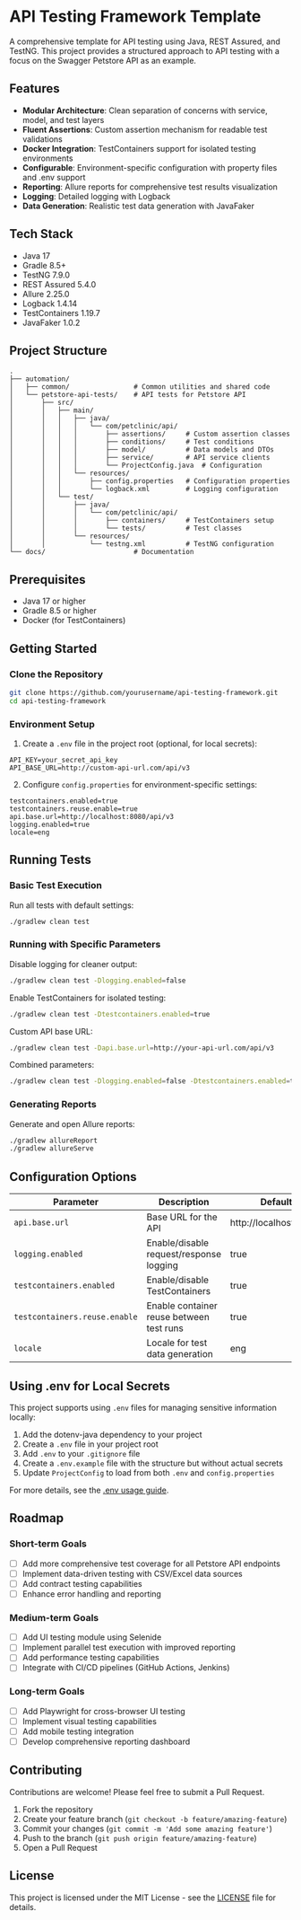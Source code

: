 # API Testing Framework Template

A comprehensive template for API testing using Java, REST Assured, and TestNG. This project provides a structured
approach to API testing with a focus on the Swagger Petstore API as an example.

## Features

- **Modular Architecture**: Clean separation of concerns with service, model, and test layers
- **Fluent Assertions**: Custom assertion mechanism for readable test validations
- **Docker Integration**: TestContainers support for isolated testing environments
- **Configurable**: Environment-specific configuration with property files and .env support
- **Reporting**: Allure reports for comprehensive test results visualization
- **Logging**: Detailed logging with Logback
- **Data Generation**: Realistic test data generation with JavaFaker

## Tech Stack

- Java 17
- Gradle 8.5+
- TestNG 7.9.0
- REST Assured 5.4.0
- Allure 2.25.0
- Logback 1.4.14
- TestContainers 1.19.7
- JavaFaker 1.0.2

## Project Structure

```
.
├── automation/
│   ├── common/                # Common utilities and shared code
│   └── petstore-api-tests/    # API tests for Petstore API
│       ├── src/
│       │   ├── main/
│       │   │   ├── java/
│       │   │   │   └── com/petclinic/api/
│       │   │   │       ├── assertions/     # Custom assertion classes
│       │   │   │       ├── conditions/     # Test conditions
│       │   │   │       ├── model/          # Data models and DTOs
│       │   │   │       ├── service/        # API service clients
│       │   │   │       └── ProjectConfig.java  # Configuration
│       │   │   └── resources/
│       │   │       ├── config.properties   # Configuration properties
│       │   │       └── logback.xml         # Logging configuration
│       │   └── test/
│       │       ├── java/
│       │       │   └── com/petclinic/api/
│       │       │       ├── containers/     # TestContainers setup
│       │       │       └── tests/          # Test classes
│       │       └── resources/
│       │           └── testng.xml          # TestNG configuration
└── docs/                      # Documentation
```

## Prerequisites

- Java 17 or higher
- Gradle 8.5 or higher
- Docker (for TestContainers)

## Getting Started

### Clone the Repository

```bash
git clone https://github.com/yourusername/api-testing-framework.git
cd api-testing-framework
```

### Environment Setup

1. Create a `.env` file in the project root (optional, for local secrets):

```
API_KEY=your_secret_api_key
API_BASE_URL=http://custom-api-url.com/api/v3
```

2. Configure `config.properties` for environment-specific settings:

```properties
testcontainers.enabled=true
testcontainers.reuse.enable=true
api.base.url=http://localhost:8080/api/v3
logging.enabled=true
locale=eng
```

## Running Tests

### Basic Test Execution

Run all tests with default settings:

```bash
./gradlew clean test
```

### Running with Specific Parameters

Disable logging for cleaner output:

```bash
./gradlew clean test -Dlogging.enabled=false
```

Enable TestContainers for isolated testing:

```bash
./gradlew clean test -Dtestcontainers.enabled=true
```

Custom API base URL:

```bash
./gradlew clean test -Dapi.base.url=http://your-api-url.com/api/v3
```

Combined parameters:

```bash
./gradlew clean test -Dlogging.enabled=false -Dtestcontainers.enabled=true
```

### Generating Reports

Generate and open Allure reports:

```bash
./gradlew allureReport
./gradlew allureServe
```

## Configuration Options

| Parameter                     | Description                              | Default Value                |
|-------------------------------|------------------------------------------|------------------------------|
| `api.base.url`                | Base URL for the API                     | http://localhost:8080/api/v3 |
| `logging.enabled`             | Enable/disable request/response logging  | true                         |
| `testcontainers.enabled`      | Enable/disable TestContainers            | true                         |
| `testcontainers.reuse.enable` | Enable container reuse between test runs | true                         |
| `locale`                      | Locale for test data generation          | eng                          |

## Using .env for Local Secrets

This project supports using `.env` files for managing sensitive information locally:

1. Add the dotenv-java dependency to your project
2. Create a `.env` file in your project root
3. Add `.env` to your `.gitignore` file
4. Create a `.env.example` file with the structure but without actual secrets
5. Update `ProjectConfig` to load from both `.env` and `config.properties`

For more details, see the [.env usage guide](docs/env-usage.md).

## Roadmap

### Short-term Goals

- [ ] Add more comprehensive test coverage for all Petstore API endpoints
- [ ] Implement data-driven testing with CSV/Excel data sources
- [ ] Add contract testing capabilities
- [ ] Enhance error handling and reporting

### Medium-term Goals

- [ ] Add UI testing module using Selenide
- [ ] Implement parallel test execution with improved reporting
- [ ] Add performance testing capabilities
- [ ] Integrate with CI/CD pipelines (GitHub Actions, Jenkins)

### Long-term Goals

- [ ] Add Playwright for cross-browser UI testing
- [ ] Implement visual testing capabilities
- [ ] Add mobile testing integration
- [ ] Develop comprehensive reporting dashboard

## Contributing

Contributions are welcome! Please feel free to submit a Pull Request.

1. Fork the repository
2. Create your feature branch (`git checkout -b feature/amazing-feature`)
3. Commit your changes (`git commit -m 'Add some amazing feature'`)
4. Push to the branch (`git push origin feature/amazing-feature`)
5. Open a Pull Request

## License

This project is licensed under the MIT License - see the [LICENSE](LICENSE) file for details.
